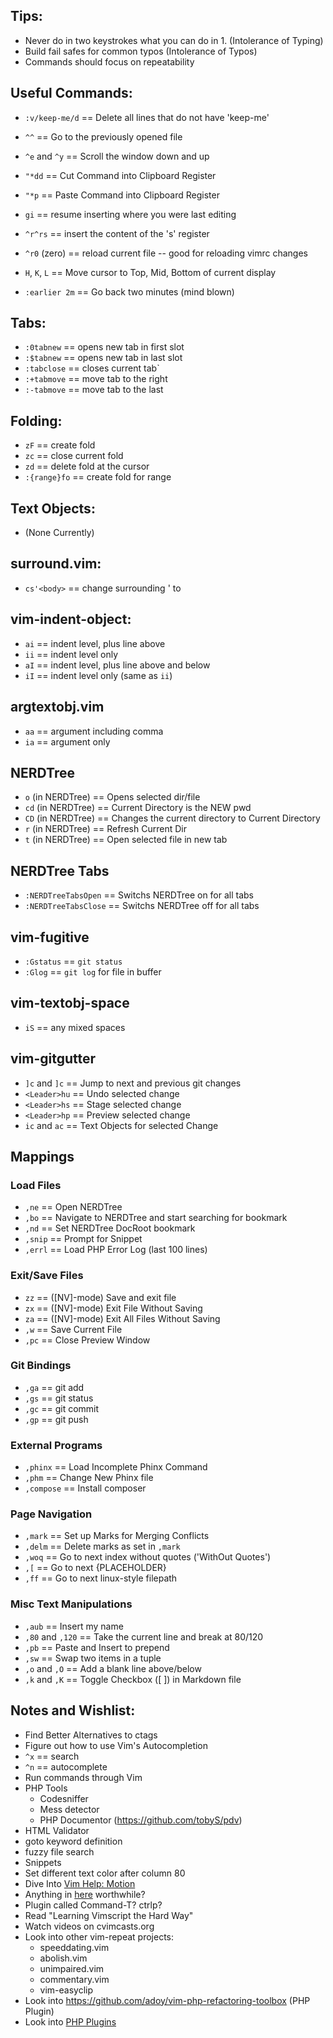 
## Tips:
 * Never do in two keystrokes what you can do in 1. (Intolerance of Typing)
 * Build fail safes for common typos (Intolerance of Typos)
 * Commands should focus on repeatability 

## Useful Commands: 
 * `:v/keep-me/d` == Delete all lines that do not have 'keep-me'
 * `^^` == Go to the previously opened file
 * `^e` and `^y` == Scroll the window down and up

 * `"*dd` == Cut Command into Clipboard Register
 * `"*p` == Paste Command into Clipboard Register
 * `gi` == resume inserting where you were last editing
 * `^r^rs` == insert the content of the 's' register
 * `^r0` (zero) == reload current file -- good for reloading vimrc changes
 * `H`, `K`, `L` == Move cursor to Top, Mid, Bottom of current display
 * `:earlier 2m` ==  Go back two minutes (mind blown)

## Tabs:
 * `:0tabnew` == opens new tab in first slot
 * `:$tabnew` == opens new tab in last slot
 * `:tabclose` == closes current tab`
 * `:+tabmove` == move tab to the right
 * `:-tabmove` == move tab to the last

## Folding:
 * `zF` == create fold
 * `zc` == close current fold
 * `zd` == delete fold at the cursor
 * `:{range}fo` == create fold for range

## Text Objects:
 * (None Currently)

## surround.vim:
 * `cs'<body>` == change surrounding ' to <body></body>

## vim-indent-object:
 * `ai` == indent level, plus line above
 * `ii` == indent level only
 * `aI` == indent level, plus line above and below
 * `iI` == indent level only (same as `ii`)

## argtextobj.vim
 * `aa` == argument including comma
 * `ia` == argument only

## NERDTree
 * `o` (in NERDTree) == Opens selected dir/file
 * `cd` (in NERDTree) == Current Directory is the NEW pwd
 * `CD` (in NERDTree) == Changes the current directory to Current Directory
 * `r` (in NERDTree) == Refresh Current Dir
 * `t` (in NERDTree) == Open selected file in new tab

## NERDTree Tabs
 * `:NERDTreeTabsOpen` == Switchs NERDTree on for all tabs
 * `:NERDTreeTabsClose` == Switchs NERDTree off for all tabs

## vim-fugitive
 * `:Gstatus` == `git status` 
 * `:Glog` == `git log` for file in buffer

## vim-textobj-space
 * `iS` == any mixed spaces

## vim-gitgutter
 * `]c` and `]c` == Jump to next and previous git changes
 * `<Leader>hu` == Undo selected change
 * `<Leader>hs` == Stage selected change
 * `<Leader>hp` == Preview selected change
 * `ic` and `ac` == Text Objects for selected Change

## Mappings

### Load Files
 * `,ne` == Open NERDTree
 * `,bo` == Navigate to NERDTree and start searching for bookmark
 * `,nd` == Set NERDTree DocRoot bookmark
 * `,snip` == Prompt for Snippet
 * `,errl` == Load PHP Error Log (last 100 lines)

### Exit/Save Files
 * `zz` == ([NV]-mode) Save and exit file
 * `zx` == ([NV]-mode) Exit File Without Saving
 * `za` == ([NV]-mode) Exit All Files Without Saving
 * `,w` == Save Current File
 * `,pc` == Close Preview Window

### Git Bindings
 * `,ga` == git add 
 * `,gs` == git status
 * `,gc` == git commit
 * `,gp` == git push

### External Programs
 * `,phinx` == Load Incomplete Phinx Command
 * `,phm` == Change New Phinx file
 * `,compose` == Install composer 

### Page Navigation
 * `,mark` == Set up Marks for Merging Conflicts
 * `,delm` == Delete marks as set in `,mark`
 * `,woq` == Go to next index without quotes ('WithOut Quotes')
 * `,[` == Go to next {PLACEHOLDER}
 * `,ff` == Go to next linux-style filepath

### Misc Text Manipulations
 * `,aub` == Insert my name
 * `,80` and `,120` == Take the current line and break at 80/120
 * `,pb` == Paste and Insert to prepend
 * `,sw` == Swap two items in a tuple
 * `,o` and `,O` == Add a blank line above/below
 * `,k` and `,K` == Toggle Checkbox ([ ]) in Markdown file

## Notes and Wishlist: 
 * Find Better Alternatives to ctags
 * Figure out how to use Vim's Autocompletion   
 *  `^x` == search
 *  `^n` == autocomplete
 * Run commands through Vim
 * PHP Tools
   * Codesniffer
   * Mess detector
   * PHP Documentor (https://github.com/tobyS/pdv)
 * HTML Validator
 * goto keyword definition
 * fuzzy file search
 * Snippets
 * Set different text color after column 80
 * Dive Into [Vim Help: Motion](http://vimdoc.sourceforge.net/htmldoc/motion.html)
 * Anything in [here](https://github.com/kana/vim-textobj-user/wiki) worthwhile?
 * Plugin called Command-T? ctrlp?
 * Read "Learning Vimscript the Hard Way"
 * Watch videos on cvimcasts.org
 * Look into other vim-repeat projects:
   * speeddating.vim
   * abolish.vim
   * unimpaired.vim
   * commentary.vim
   * vim-easyclip
 * Look into https://github.com/adoy/vim-php-refactoring-toolbox (PHP Plugin)
 * Look into [PHP Plugins](https://www.reddit.com/r/PHP/comments/23okor/vim_users_who_code_in_php_what_plugins_do_you_have/)

